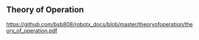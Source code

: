 ## Theory of Operation ##

https://github.com/bsb808/robotx_docs/blob/master/theoryofoperation/theory_of_operation.pdf